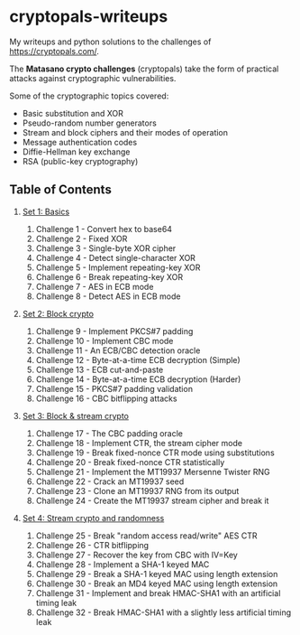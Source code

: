 
# cryptopals-writeups

My writeups and python solutions to the challenges of https://cryptopals.com/.

The **Matasano crypto challenges** (cryptopals) take the form of practical attacks against cryptographic vulnerabilities. 

Some of the cryptographic topics covered:

- Basic substitution and XOR
- Pseudo-random number generators
- Stream and  block ciphers and their modes of operation
- Message authentication codes
- Diffie-Hellman key exchange
- RSA (public-key cryptography)

## Table of Contents
1. [Set 1: Basics](Set1_Basics)
	1. Challenge 1 - Convert hex to base64
	2. Challenge 2 - Fixed XOR
	3. Challenge 3 - Single-byte XOR cipher
	4. Challenge 4 - Detect single-character XOR
	5. Challenge 5 - Implement repeating-key XOR
	6. Challenge 6 - Break repeating-key XOR
	7. Challenge 7 - AES in ECB mode
	8. Challenge 8 - Detect AES in ECB mode

2. [Set 2: Block crypto](Set2_Block_crypto)
	1. Challenge 9 - Implement PKCS#7 padding
	2. Challenge 10 - Implement CBC mode
	3. Challenge 11 - An ECB/CBC detection oracle
	4. Challenge 12 - Byte-at-a-time ECB decryption (Simple)
	5. Challenge 13 - ECB cut-and-paste
	6. Challenge 14 - Byte-at-a-time ECB decryption (Harder)
	7. Challenge 15 - PKCS#7 padding validation
	8. Challenge 16 - CBC bitflipping attacks

3. [Set 3: Block & stream crypto](Set3_Block_and_stream_crypto)
	1. Challenge 17 - The CBC padding oracle
	2. Challenge 18 - Implement CTR, the stream cipher mode
	3. Challenge 19 - Break fixed-nonce CTR mode using substitutions
	4. Challenge 20 - Break fixed-nonce CTR statistically
	5. Challenge 21 - Implement the MT19937 Mersenne Twister RNG
	6. Challenge 22 - Crack an MT19937 seed
	7. Challenge 23 - Clone an MT19937 RNG from its output
	8. Challenge 24 - Create the MT19937 stream cipher and break it

4. [Set 4: Stream crypto and randomness](Set4_Stream_crypto_and_randomness)
	1. Challenge 25 - Break "random access read/write" AES CTR
	2. Challenge 26 - CTR bitflipping
	3. Challenge 27 - Recover the key from CBC with IV=Key
	4. Challenge 28 - Implement a SHA-1 keyed MAC
	5. Challenge 29 - Break a SHA-1 keyed MAC using length extension
	6. Challenge 30 - Break an MD4 keyed MAC using length extension
	7. Challenge 31 - Implement and break HMAC-SHA1 with an artificial timing leak
	8. Challenge 32 - Break HMAC-SHA1 with a slightly less artificial timing leak
